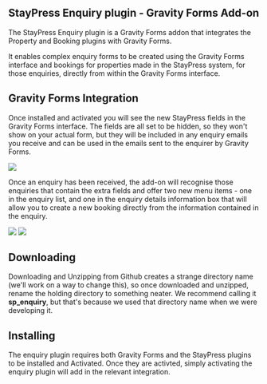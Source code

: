 ## StayPress Enquiry plugin - Gravity Forms Add-on

The StayPress Enquiry plugin is a Gravity Forms addon that integrates the Property and Booking plugins with Gravity Forms.

It enables complex enquiry forms to be created using the Gravity Forms interface and bookings for properties made in the StayPress system, for those enquiries, directly from within the Gravity Forms interface.

## Gravity Forms Integration

Once installed and activated you will see the new StayPress fields in the Gravity Forms interface. The fields are all set to be hidden, so they won't show on your actual form, but they will be included in any enquiry emails you receive and can be used in the emails sent to the enquirer by Gravity Forms.

<img src='http://staypress.com/wp-content/blogs.dir/7/files/2010/11/gravityformsintegration.png' />

Once an enquiry has been received, the add-on will recognise those enquiries that contain the extra fields and offer two new menu items - one in the enquiry list, and one in the enquiry details information box that will allow you to create a new booking directly from the information contained in the enquiry.

<img src='http://staypress.com/wp-content/blogs.dir/7/files/2012/03/bookone.png' />

<img src='http://staypress.com/wp-content/blogs.dir/7/files/2011/07/infopanel.png' />

## Downloading

Downloading and Unzipping from Github creates a strange directory name (we'll work on a way to change this), so once downloaded and unzipped, rename the holding directory to something neater. We recommend calling it **sp_enquiry**, but that's because we used that directory name when we were developing it.

## Installing

The enquiry plugin requires both Gravity Forms and the StayPress plugins to be installed and Activated. Once they are activted, simply activating the enquiry plugin will add in the relevant integration.
